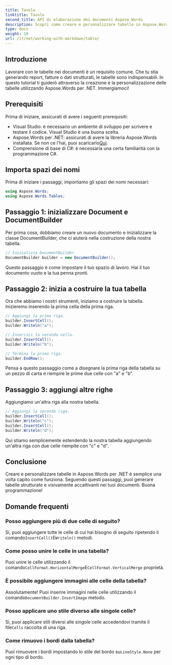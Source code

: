 ```yaml
---
title: Tavolo
linktitle: Tavolo
second_title: API di elaborazione dei documenti Aspose.Words
description: Scopri come creare e personalizzare tabelle in Aspose.Words per .NET con questa guida passo passo. Perfetto per generare documenti strutturati e visivamente accattivanti.
type: docs
weight: 10
url: /it/net/working-with-markdown/table/
---
```

## Introduzione

Lavorare con le tabelle nei documenti è un requisito comune. Che tu stia generando report, fatture o dati strutturati, le tabelle sono indispensabili. In questo tutorial ti guiderò attraverso la creazione e la personalizzazione delle tabelle utilizzando Aspose.Words per .NET. Immergiamoci!

## Prerequisiti

Prima di iniziare, assicurati di avere i seguenti prerequisiti:

- Visual Studio: è necessario un ambiente di sviluppo per scrivere e testare il codice. Visual Studio è una buona scelta.
-  Aspose.Words per .NET: assicurati di avere la libreria Aspose.Words installata. Se non ce l'hai, puoi scaricarlo[Qui](https://releases.aspose.com/words/net/).
- Comprensione di base di C#: è necessaria una certa familiarità con la programmazione C#.

## Importa spazi dei nomi

Prima di iniziare i passaggi, importiamo gli spazi dei nomi necessari:

```csharp
using Aspose.Words;
using Aspose.Words.Tables;
```

## Passaggio 1: inizializzare Document e DocumentBuilder

Per prima cosa, dobbiamo creare un nuovo documento e inizializzare la classe DocumentBuilder, che ci aiuterà nella costruzione della nostra tabella.

```csharp
// Inizializza DocumentBuilder.
DocumentBuilder builder = new DocumentBuilder();
```

Questo passaggio è come impostare il tuo spazio di lavoro. Hai il tuo documento vuoto e la tua penna pronti.

## Passaggio 2: inizia a costruire la tua tabella

Ora che abbiamo i nostri strumenti, iniziamo a costruire la tabella. Inizieremo inserendo la prima cella della prima riga.

```csharp
// Aggiungi la prima riga.
builder.InsertCell();
builder.Writeln("a");

// Inserisci la seconda cella.
builder.InsertCell();
builder.Writeln("b");

// Termina la prima riga.
builder.EndRow();
```

Pensa a questo passaggio come a disegnare la prima riga della tabella su un pezzo di carta e riempire le prime due celle con "a" e "b".

## Passaggio 3: aggiungi altre righe

Aggiungiamo un'altra riga alla nostra tabella.

```csharp
// Aggiungi la seconda riga.
builder.InsertCell();
builder.Writeln("c");
builder.InsertCell();
builder.Writeln("d");
```

Qui stiamo semplicemente estendendo la nostra tabella aggiungendo un'altra riga con due celle riempite con "c" e "d".

## Conclusione

Creare e personalizzare tabelle in Aspose.Words per .NET è semplice una volta capito come funziona. Seguendo questi passaggi, puoi generare tabelle strutturate e visivamente accattivanti nei tuoi documenti. Buona programmazione!

## Domande frequenti

### Posso aggiungere più di due celle di seguito?
 Sì, puoi aggiungere tutte le celle di cui hai bisogno di seguito ripetendo il comando`InsertCell()`E`Writeln()` metodi.

### Come posso unire le celle in una tabella?
 Puoi unire le celle utilizzando il comando`CellFormat.HorizontalMerge`E`CellFormat.VerticalMerge` proprietà.

### È possibile aggiungere immagini alle celle della tabella?
 Assolutamente! Puoi inserire immagini nelle celle utilizzando il comando`DocumentBuilder.InsertImage` metodo.

### Posso applicare uno stile diverso alle singole celle?
 Sì, puoi applicare stili diversi alle singole celle accedendovi tramite il file`Cells` raccolta di una riga.

### Come rimuovo i bordi dalla tabella?
 Puoi rimuovere i bordi impostando lo stile del bordo su`LineStyle.None` per ogni tipo di bordo.